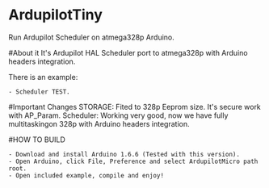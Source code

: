 # ArdupilotTiny
Run Ardupilot Scheduler on atmega328p Arduino.

#About it
It's Ardupilot HAL Scheduler port to atmega328p with Arduino headers integration.

There is an example:

	- Scheduler TEST.

#Important Changes
    STORAGE: Fited to 328p Eeprom size. It's secure work with AP_Param.
	Scheduler: Working very good, now we have fully multitaskingon 328p with Arduino headers integration.

#HOW TO BUILD

    - Download and install Arduino 1.6.6 (Tested with this version).
    - Open Arduino, click File, Preference and select ArdupilotMicro path root.
	- Open included example, compile and enjoy!